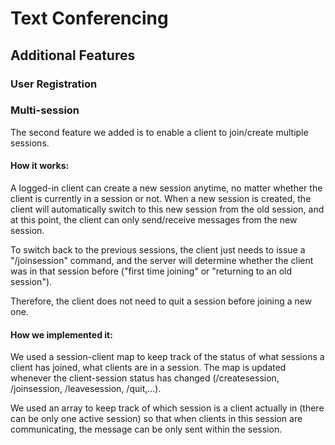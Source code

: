 # Text Conferencing
## Additional Features
### User Registration

### Multi-session
The second feature we added is to enable a client to join/create multiple sessions.

#### How it works:

A logged-in client can create a new session anytime, no matter whether the client is currently in a session or not. When a new session is created, the client will automatically switch to this new session from the old session, and at this point, the client can only send/receive messages from the new session. 

To switch back to the previous sessions, the client just needs to issue a "/joinsession" command, and the server will determine whether the client was in that session before ("first time joining" or "returning to an old session").

Therefore, the client does not need to quit a session before joining a new one.

#### How we implemented it:

We used a session-client map to keep track of the status of what sessions a client has joined, what clients are in a session. The map is updated whenever the client-session status has changed (/createsession, /joinsession, /leavesession, /quit,...).

We used an array to keep track of which session is a client actually in (there can be only one active session) so that when clients in this session are communicating, the message can be only sent within the session.
